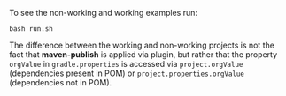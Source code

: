 To see the non-working and working examples run:

`bash run.sh`

The difference between the working and non-working projects is not the fact
that **maven-publish** is applied via plugin, but rather that the property
`orgValue` in `gradle.properties` is accessed via
`project.orgValue` (dependencies present in POM)
or `project.properties.orgValue` (dependencies not in POM).

